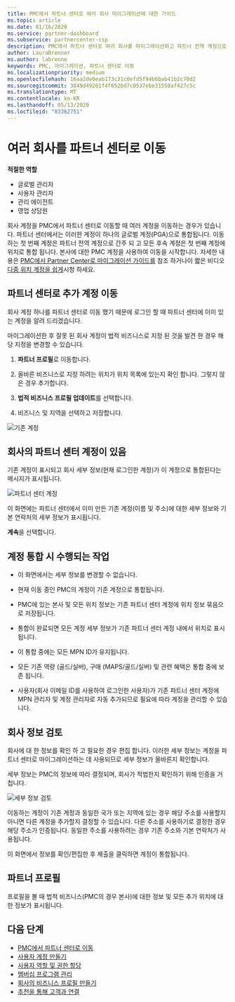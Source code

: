 ```yaml
---
title: PMC에서 파트너 센터로 여러 회사 마이그레이션에 대한 가이드
ms.topic: article
ms.date: 01/16/2020
ms.service: partner-dashboard
ms.subservice: partnercenter-csp
description: PMC에서 파트너 센터로 여러 회사를 마이그레이션하고 파트너 전역 계정으로 통합 하는 경우 알아야 할 사항입니다.
author: LauraBrenner
ms.author: labrenne
keywords: PMC, 마이그레이션, 파트너 센터로 이동
ms.localizationpriority: medium
ms.openlocfilehash: 16aa2de0eab173c31c0efd5f94b6bab41b2c70d2
ms.sourcegitcommit: 3849d49261f4f652bd7c0537ebe31558af427c5c
ms.translationtype: MT
ms.contentlocale: ko-KR
ms.lasthandoff: 05/13/2020
ms.locfileid: "83362751"
---
```

# <a name="moving-your-multiple-companies-to-partner-center"></a>여러 회사를 파트너 센터로 이동

**적절한 역할**

- 글로벌 관리자
- 사용자 관리자
- 관리 에이전트
- 영업 상담원

회사 계정을 PMC에서 파트너 센터로 이동할 때 여러 계정을 이동하는 경우가 있습니다. 파트너 센터에서는 이러한 계정이 하나의 글로벌 계정(PGA)으로 통합됩니다. 이동 하는 첫 번째 계정은 파트너 전역 계정으로 간주 되 고 모든 후속 계정은 첫 번째 계정에 위치로 통합 됩니다. 본사에 대한 PMC 계정을 사용하여 이동을 시작합니다. 자세한 내용은 [PMC에서 Partner Center로 마이그레이션 가이드를](guide-to-migration.md) 참조 하거나이 짧은 비디오 [다중 위치 계정을 쉽게](https://vimeo.com/290335248)시청 하세요.

## <a name="move-your-additional-accounts-into-partner-center"></a>파트너 센터로 추가 계정 이동

회사 계정 하나를 파트너 센터로 이동 했기 때문에 로그인 할 때 파트너 센터에 이미 있는 계정을 알려 드리겠습니다.

마이그레이션한 후 잘못 된 회사 계정이 법적 비즈니스로 지정 된 것을 발견 한 경우 해당 지정을 변경할 수 있습니다.

1. **파트너 프로필**로 이동합니다.

2. 올바른 비즈니스로 지정 하려는 위치가 위치 목록에 있는지 확인 합니다. 그렇지 않은 경우 추가합니다.

3. **법적 비즈니스 프로필 업데이트**를 선택합니다.

4. 비즈니스 및 지역을 선택하고 저장합니다.

![기존 계정](images/migration/accountwithus.png)

## <a name="your-company-has-an-account-in-partner-center"></a>회사의 파트너 센터 계정이 있음

기존 계정이 표시되고 회사 세부 정보(현재 로그인한 계정)가 이 계정으로 통합된다는 메시지가 표시됩니다.

![파트너 센터 계정](images/migration/existingaccount2.png)

이 화면에는 파트너 센터에서 이미 만든 기존 계정(이름 및 주소)에 대한 세부 정보와 기본 연락처의 세부 정보가 표시됩니다.

**계속**을 선택합니다.

## <a name="what-happens-during-consolidation-of-accounts"></a>계정 통합 시 수행되는 작업

- 이 화면에서는 세부 정보를 변경할 수 없습니다.

- 현재 이동 중인 PMC의 계정이 기존 계정으로 통합됩니다.

- PMC에 있는 본사 및 모든 위치 정보는 기존 파트너 센터 계정에 위치 정보 묶음으로 저장됩니다.

- 통합이 완료되면 모든 계정 세부 정보가 기존 파트너 센터 계정 내에서 위치로 표시됩니다.

- 이 통합 중에는 모든 MPN ID가 유지됩니다.

- 모든 기존 역량 (골드/실버), 구매 (MAPS/골드/실버) 및 관련 혜택은 통합 중에 보존 됩니다.

- 사용자(회사 이메일 ID를 사용하여 로그인한 사용자)가 기존 파트너 센터 계정에 MPN 관리자 및 계정 관리자로 자동 추가되므로 필요에 따라 계정을 관리할 수 있습니다.

## <a name="review-your-company-information"></a>회사 정보 검토

회사에 대 한 정보를 확인 하 고 필요한 경우 편집 합니다.  이러한 세부 정보는 계정을 파트너 센터로 마이그레이션하는 데 사용되므로 세부 정보가 올바른지 확인합니다.

세부 정보는 PMC의 정보에 따라 결정되며, 회사가 적법한지 확인하기 위해 인증을 거칩니다.

![세부 정보 검토](images/migration/review.png)

이동하는 계정이 기존 계정과 동일한 국가 또는 지역에 있는 경우 해당 주소를 사용할지 아니면 다른 계정을 추가할지 결정할 수 있습니다. 다른 주소를 사용하기로 결정한 경우 해당 주소가 인증됩니다. 동일한 주소를 사용하려는 경우 기존 주소와 기본 연락처가 사용됩니다.

이 화면에서 정보를 확인/편집한 후 제출을 클릭하면 계정이 통합됩니다.

## <a name="partner-profile"></a>파트너 프로필

프로필을 볼 때 법적 비즈니스(PMC의 경우 본사)에 대한 정보 및 모든 추가 위치에 대한 정보가 표시됩니다.

## <a name="next-steps"></a>다음 단계

- [PMC에서 파트너 센터로 이동](move-pmc-pc-map.md)
- [사용자 계정 만들기](create-user-accounts-and-set-permissions.md)
- [사용자 역할 및 권한 할당](permissions-overview.md)
- [멤버십 프로그램 관리](renew-mpn-offers.md)
- [회사의 비즈니스 프로필 만들기](create-a-marketing-profile.md)
- [추천을 통해 고객과 연결](responding-to-referrals.md)
